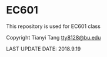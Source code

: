 # EC601
This repository is used for EC601 class

Copyright Tianyi Tang tty8128@bu.edu

LAST UPDATE DATE:  2018.9.19


